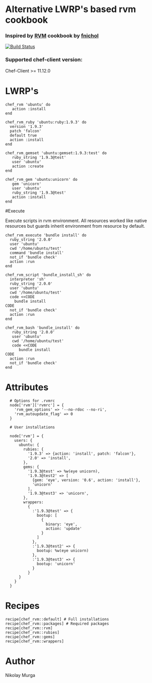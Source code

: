 # Alternative LWRP's based rvm cookbook
### Inspired by [RVM](http://fnichol.github.com/chef-rvm/) cookbook by [fnichol](https://github.com/fnichol)


[![Build Status](https://travis-ci.org/MurgaNikolay/chef-rvm.svg?branch=master)](https://travis-ci.org/MurgaNikolay/chef-rvm)

### Supported chef-client version:

Chef-Client >= 11.12.0

# LWRP's

    chef_rvm 'ubuntu' do
       action :install
    end

    chef_rvm_ruby 'ubuntu:ruby:1.9.3' do
      version '1.9.3'
      patch 'falcon'
      default true
      action :install
    end

    chef_rvm_gemset 'ubuntu:gemset:1.9.3:test' do
       ruby_string '1.9.3@test'
       user 'ubuntu'
       action :create
    end

    chef_rvm_gem 'ubuntu:unicorn' do
       gem 'unicorn'
       user 'ubuntu'
       ruby_string '1.9.3@test'
       action :install
    end

#Execute

Execute scripts in rvm environment.
All resources worked like native resources but guards inherit environment from resource by default.


    chef_rvm_execute 'bundle install' do
      ruby_string '2.0.0'
      user 'ubuntu'
      cwd '/home/ubuntu/test'
      command 'bundle install'
      not_if 'bundle check'
      action :run
    end

    chef_rvm_script 'bundle_install_sh' do
      interpreter 'sh'
      ruby_string '2.0.0'
      user 'ubuntu'
      cwd '/home/ubuntu/test'
      code <<CODE
        bundle install
    CODE
      not_if 'bundle check'
      action :run
    end

    chef_rvm_bash 'bundle_install' do
       ruby_string '2.0.0'
       user 'ubuntu'
       cwd '/home/ubuntu/test'
       code <<CODE
          bundle install
    CODE
      action :run
      not_if 'bundle check'
    end


# Attributes
      # Options for .rvmrc
      node['rvm']['rvmrc'] = {
        'rvm_gem_options' => '--no-rdoc --no-ri',
        'rvm_autoupdate_flag' => 0
      }

      # User installations

      node['rvm'] = {
        users: {
          ubuntu: {
            rubies: {
              '1.9.3' => {action: 'install', patch: 'falcon'},
              '2.0' => 'install',
            },
            gems: {
              '1.9.3@test' => %w(eye unicorn),
              '1.9.3@test2' => [
                {gem: 'eye', version: '0.6', action: 'install'},
                'unicorn'
              ],
              '1.9.3@test3' => 'unicorn',
            },
            wrappers:
              {
                :'1.9.3@test' => {
                  bootup: [
                    {
                      binary: 'eye',
                      action: 'update'
                    }
                  ]
                },
                :'1.9.3@test2' => {
                  bootup: %w(eye unicorn)
                },
                :'1.9.3@test3' => {
                  bootup: 'unicorn'
                }
              }
          }
        }
      }

# Recipes

    recipe[chef_rvm::default] # Full installations
    recipe[chef_rvm::packages] # Required packages
    recipe[chef_rvm::rvm]
    recipe[chef_rvm::rubies]
    recipe[chef_rvm::gems]
    recipe[chef_rvm::wrappers]

# Author

Nikolay Murga
